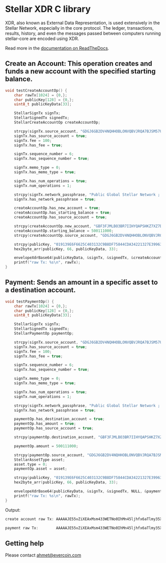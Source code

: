 # Stellar XDR C library

XDR, also known as External Data Representation, is used extensively in the Stellar Network, especially in the core protocol. The ledger, transactions, results, history, and even the messages passed between computers running stellar-core are encoded using XDR.

Read more in the [documentation on ReadTheDocs](https://www.stellar.org/developers/horizon/reference/xdr.html). 

## Create an Account: This operation creates and funds a new account with the specified starting balance.
                   
```c
void testCreateAccountOp() {
    char rawTx[1024] = {0,};
    char publicKey[128] = {0,};
    uint8_t publicKeyData[33];

    StellarSignTx signTx;
    StellarSignedTx signedTx;
    StellarCreateAccountOp createAccountOp;

    strcpy(signTx.source_account, "GDGJ6GB2DV4NQHHOBLONVQBVJRQA7BJSM57UGB5ATKIKBS6SOIU6O5GK");
    signTx.has_source_account = true;
    signTx.fee = 100;
    signTx.has_fee = true;

    signTx.sequence_number = 6;
    signTx.has_sequence_number = true;

    signTx.memo_type = 0;
    signTx.has_memo_type = true;

    signTx.has_num_operations = true;
    signTx.num_operations = 1;

    strcpy(signTx.network_passphrase, "Public Global Stellar Network ; September 2015");
    signTx.has_network_passphrase = true;

    createAccountOp.has_new_account = true;
    createAccountOp.has_starting_balance = true;
    createAccountOp.has_source_account = true;

    strcpy(createAccountOp.new_account, "GBF3FJMLBO3BR7IIHYQAPSHKZ7XZ7DZ4HQ4FXLVNNJZTXMS45MPMM2C2");
    createAccountOp.starting_balance = 500111000;
    strcpy(createAccountOp.source_account, "GDGJ6GB2DV4NQHHOBLONVQBVJRQA7BJSM57UGB5ATKIKBS6SOIU6O5GK");

    strcpy(publicKey, "019139E6F6625C403132C9B8DF75844CDA34221327E3996385FC7A693966CB7E57");
    hex2byte_arr(publicKey, 66, publicKeyData, 33);

    envelopeXdrBase64(publicKeyData, &signTx, &signedTx, &createAccountOp, NULL, rawTx);
    printf("raw Tx: %s\n", rawTx);
}

```

## Payment: Sends an amount in a specific asset to a destination account.
                      
```c
void testPaymentOp() {
    char rawTx[1024] = {0,};
    char publicKey[128] = {0,};
    uint8_t publicKeyData[33];

    StellarSignTx signTx;
    StellarSignedTx signedTx;
    StellarPaymentOp paymentOp;

    strcpy(signTx.source_account, "GDGJ6GB2DV4NQHHOBLONVQBVJRQA7BJSM57UGB5ATKIKBS6SOIU6O5GK");
    signTx.has_source_account = true;
    signTx.fee = 100;
    signTx.has_fee = true;

    signTx.sequence_number = 6;
    signTx.has_sequence_number = true;

    signTx.memo_type = 0;
    signTx.has_memo_type = true;

    signTx.has_num_operations = true;
    signTx.num_operations = 1;

    strcpy(signTx.network_passphrase, "Public Global Stellar Network ; September 2015");
    signTx.has_network_passphrase = true;

    paymentOp.has_destination_account = true;
    paymentOp.has_amount = true;
    paymentOp.has_source_account = true;

    strcpy(paymentOp.destination_account, "GBF3FJMLBO3BR7IIHYQAPSHKZ7XZ7DZ4HQ4FXLVNNJZTXMS45MPMM2C2");

    paymentOp.amount = 500111000;

    strcpy(paymentOp.source_account, "GDGJ6GB2DV4NQHHOBLONVQBVJRQA7BJSM57UGB5ATKIKBS6SOIU6O5GK");
    StellarAssetType asset;
    asset.type = 0;
    paymentOp.asset = asset;

    strcpy(publicKey, "019139E6F6625C403132C9B8DF75844CDA34221327E3996385FC7A693966CB7E57");
    hex2byte_arr(publicKey, 66, publicKeyData, 33);

    envelopeXdrBase64(publicKeyData, &signTx, &signedTx, NULL, &paymentOp, rawTx);
    printf("raw Tx: %s\n", rawTx);
}

```
Output:
```c
create account raw Tx: AAAAAJE55vZiXEAxMsm433WETNo0IhMn45ljhfx6aTlmy35XAAAAZAAAAAAAAAAGAAAAAAAAAAAAAAABAAAAAAAAAAAAAAAAS7Kliwu2GP0IPiAHyOrP75+PPDw4W66tanM7slzrHsYAAAAAHc8WmAAAAAFpOWbLAAAAANAey7sEmL2IGjfhPAK6qNMBs9wTf+IqukbYZVYybcsKzrYI1BIawSfeSvKHjfHKfm2uI2pMolfl0AVi/8p1qAo=

payment raw Tx:        AAAAAJE55vZiXEAxMsm433WETNo0IhMn45ljhfx6aTlmy35XAAAAZAAAAAAAAAAGAAAAAAAAAAAAAAABAAAAAAAAAAEAAAAAS7Kliwu2GP0IPiAHyOrP75+PPDw4W66tanM7slzrHsYAAAAAAAAAAB3PFpgAAAAAAAAAAWk5ZssAAAAA0B7LuwSYvYgaN+E8Arqo0wGz3BN/4iq6RthlVjJtywrOtgjUEhrBJ95K8oeN8cp+ba4jakyiV+XQBWL/ynWoCg==
```

## Getting help

Please contact ahmet@evercoin.com
